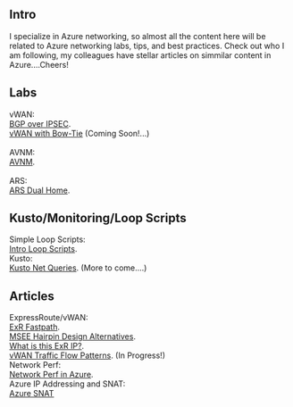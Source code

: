 ## Intro 
I specialize in Azure networking, so almost all the content here will be related to Azure networking labs, tips, and best practices. Check out who I am following, my colleagues have stellar articles on simmilar content in Azure....Cheers! 

## Labs
vWAN:
<Br>
[BGP over IPSEC](https://github.com/adtork/Lab-Virtual-Wan-Custom-Routing-BGP-over-IPSEC).
<br>
[vWAN with Bow-Tie](https://github.com/adtork/vWAN-Dual-Hubs-with-ExR-Bow-Tie) (Coming Soon!...)
<br>
<br>
AVNM:
<br>
[AVNM](https://github.com/adtork/Lab-Azure-Virtual-Network-Manager).
<br>
<br>
ARS:
<br>
[ARS Dual Home](https://github.com/adtork/Azure-Route-Server-Dual-Home).

## Kusto/Monitoring/Loop Scripts
Simple Loop Scripts:
<br>
[Intro Loop Scripts](https://github.com/adtork/Simple-Loop-Scripts/blob/main/README.md).
<br>
Kusto:
<br>
[Kusto Net Queries](https://github.com/adtork/ARG-Kusto-Queries/blob/main/README.md). (More to come....)


## Articles
ExpressRoute/vWAN:
<br>
[ExR Fastpath](https://github.com/adtork/ExpressRoute-Fastpath).
<br>
[MSEE Hairpin Design Alternatives](https://github.com/adtork/MSEE-Hairpin-Design-Considerations/blob/main/README.md).
<br>
[What is this ExR IP?](https://github.com/adtork/ExpressRoute--What-is-this-IP-/blob/main/README.md).
<br>
[vWAN Traffic Flow Patterns](https://github.com/adtork/vWAN-Traffic-Flow-Scenarios/blob/main/README.md). (In Progress!)
<br>
Network Perf:
<br>
[Network Perf in Azure](https://github.com/adtork/Azure-Networking-Performance).
<br>
Azure IP Addressing and SNAT:
<br>
[Azure SNAT](https://github.com/adtork/Azure-IP-Addressing-and-SNAT/blob/main/README.md.)


<!--
**adtork/adtork** is a ✨ _special_ ✨ repository because its `README.md` (this file) appears on your GitHub profile.

Here are some ideas to get you started:

- 🔭 I’m currently working on ...
- 🌱 I’m currently learning ...
- 👯 I’m looking to collaborate on ...
- 🤔 I’m looking for help with ...
- 💬 Ask me about ...
- 📫 How to reach me: ...
- 😄 Pronouns: ...
- ⚡ Fun fact: ...
-->
